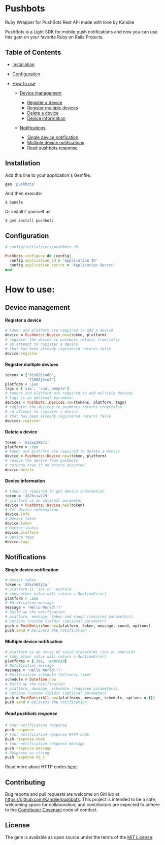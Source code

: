 # Pushbots

Ruby Wrapper for PushBots Rest API made with love by Kandiie

PushBots is a Light SDK for mobile push notifications and now you can use
this gem on your favorite Ruby on Rails Projects.

## Table of Contents
- [Installation](#installation)
- [Configuration](#configuration)

- [How to use](#how-to-use)
  - [Device management](#device-management)
    - [Register a device](#register-a-device)
    - [Register multiple devices](#register-multiple-devices)
    - [Delete a device](#delete-a-device)
    - [Device information](#device-information)

  - [Notifications](#notifications)
    - [Single device notification](#single-device-notification)
    - [Multiple device notifications](#multiple-device-notification)
    - [Read pushbots response](#read-pushbots-response)


## Installation

Add this line to your application's Gemfile:

```ruby
gem 'pushbots'
```

And then execute:

    $ bundle

Or install it yourself as:

    $ gem install pushbots

## Configuration
```ruby
# config/initializers/pushbots.rb

Pushbots.configure do |config|
  config.application_id = 'Application ID'
  config.application_secret = 'Application Secret'
end
```

# How to use:
## Device management
#### Register a device
```ruby
# token and platform are required to add a device
device = Pushbots::Device.new(token, platform)
# register the device to pushbots returns true/false
# an attempt to register a device
# that has been already registered returns false
device.register
```

#### Register multiple devices
```ruby
tokens = ['8js62lsod8',
          '71882jksu2']
platform = :ios
tags = ['vip', 'cool_people']
# tokens and platform are required to add multiple devices
# tags is an optional parameter
devices = Pushbots::Devices.new(tokens, platform, tags)
# register the devices to pushbots returns true/false
# an attempt to register a device
# that has been already registered returns false
devices.register
```

#### Delete a device
```ruby
token = 'k2iwp29271'
platform = :ios
# token and platform are required to delete a device
device = Pushbots::Device.new(token, platform)
# remove the device from pushbots
# returns true if no errors occurred
device.delete
```

#### Device information
```ruby
# token is required to get device information
token = '182ksiwl29'
# platform is an optional parameter
device = Pushbots::Device.new(token)
# Get device information
device.info
# Device token
device.token
# Device status
device.platform
# Device tags
device.tags
```

## Notifications
#### Single device notification
```ruby
# Device token
token = '82ksh62j1a'
# platform is :ios or :android
# (Any other value will return a RuntimeError)
platform = :ios
# Notification message
message = 'Hello World!!!'
# Build up the notification
# platform, message, token and sound (required parameters).
# options (custom fields) (optional parameter)
push = PushBots::One.new(platform, token, message, sound, options)
push.send # Delivers the notification
```

#### Multiple device notification
```ruby
# platform is an array of valid plataforms (ios or android)
# (Any other value will return a RuntimeError)
platforms = [:ios, :android]
# Notification message
message = 'Hello World!!!'
# Notification schedule (Delivery time)
schedule = DateTime.now
# Build up the notification
# platform, message, schedule (required parameters).
# options (custom fields) (optional parameter)
push = PushBots::All.new(platforms, message, schedule, options = {})
push.send # Delivers the notification
```

##### Read pushbots response
```ruby
# Your notification response
push.response
# Your notification response HTTP code
push.response.code
# Your notification response message
push.response.message
# Response as string
push.response.to_s
```

Read more about HTTP codes [here](https://en.wikipedia.org/wiki/List_of_HTTP_status_codes)
## Contributing

Bug reports and pull requests are welcome on GitHub at https://github.com/Kandiie/pushbots. This project is intended to be a safe, welcoming space for collaboration, and contributors are expected to adhere to the [Contributor Covenant](http://contributor-covenant.org) code of conduct.

## License

The gem is available as open source under the terms of the [MIT License](http://opensource.org/licenses/MIT).
